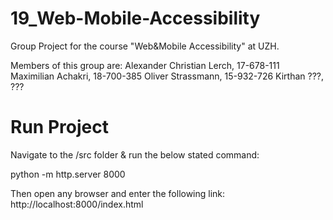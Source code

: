# 19_Web-Mobile-Accessibility
Group Project for the course "Web&amp;Mobile Accessibility" at UZH. 

Members of this group are:
Alexander Christian Lerch, 17-678-111
Maximilian Achakri, 18-700-385
Oliver Strassmann, 15-932-726
Kirthan ???, ???


# Run Project
Navigate to the /src folder & run the below stated command:

python -m http.server 8000

Then open any browser and enter the following link:
http://localhost:8000/index.html
